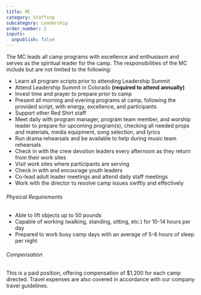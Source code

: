 ```yaml
---
title: MC
category: Staffing
subcategory: Leadership
order_number: 2
inputs:
  unpublish: false
---
```

The MC leads all camp programs with excellence and enthusiasm and serves as the spiritual leader for the camp. The responsibilities of the MC include but are not limited to the following:

* Learn all program scripts prior to attending Leadership Summit
* Attend Leadership Summit in Colorado **(required to attend annually)**
* Invest time and prayer to prepare prior to camp
* Present all morning and evening programs at camp, following the provided script, with energy, excellence, and participants
* Support other Red Shirt staff
* Meet daily with program manager, program team member, and worship leader to prepare for upcoming program(s), checking all needed props and materials, media equipment, song selection, and lyrics
* Run drama rehearsals and be available to help during music team rehearsals
* Check in with the crew devotion leaders every afternoon as they return from their work sites
* Visit work sites where participants are serving
* Check in with and encourage youth leaders
* Co-lead adult leader meetings and attend daily staff meetings
* Work with the director to resolve camp issues swiftly and effectively

###### Physical Requirements

* Able to lift objects up to 50 pounds
* Capable of working (walking, standing, sitting, etc.) for 10-14 hours per day
* Prepared to work busy camp days with an average of 5-6 hours of sleep per night&nbsp;

###### Compensation

This is a paid position, offering compensation of $1,200 for each camp directed. Travel expenses are also covered in accordance with our company travel guidelines.